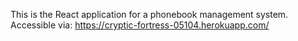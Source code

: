 This is the React application for a phonebook management system.
Accessible via: https://cryptic-fortress-05104.herokuapp.com/




